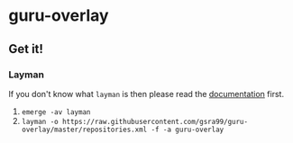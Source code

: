 # guru-overlay
## Get it!
### Layman
If you don't know what `layman` is then please read the [documentation][docs-layman] first.

1. `emerge -av layman`
2. `layman -o https://raw.githubusercontent.com/gsra99/guru-overlay/master/repositories.xml -f -a guru-overlay`

[docs-layman]: http://www.gentoo.org/proj/en/overlays/userguide.xml
